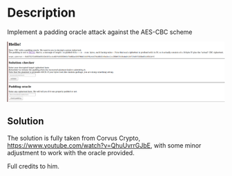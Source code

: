 # Description

Implement a padding oracle attack against the AES-CBC scheme

![description challange](challenge.png)

## Solution

The solution is fully taken from Corvus Crypto, https://www.youtube.com/watch?v=QhuUvrrGJbE, with some minor adjustment to work with the oracle provided.

Full credits to him.

